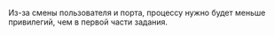Из-за смены пользователя и порта, процессу нужно будет меньше привилегий, чем в первой части задания.